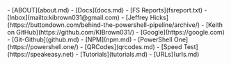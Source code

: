 <html lang="en">
<head>
    <meta charset="UTF-8">
    <meta name="viewport" content="width=device-width, initial-scale=1.0">
    <link href="favicon.png" rel="icon" type="image/png">
    <title>GitHub Pages</title>
</head>
<body>
    
</body>
</html>
- [ABOUT](about.md)
- [Docs](docs.md)
- [FS Reports](fsreport.txt)
- [Inbox](mailto:kibrown031@gmail.com)
- [Jeffrey Hicks](https://buttondown.com/behind-the-powershell-pipeline/archive/)
- [Keith on GitHub](https://github.com/KIBrown031/)
- [Google](https://google.com)
- [Git-Github](github.md)
- [NPM](npm.md)
- [PowerShell One](https://powershell.one/)
- [QRCodes](qrcodes.md)
- [Speed Test](https://speakeasy.net)
- [Tutorials](tutorials.md)
- [URLs](urls.md)


